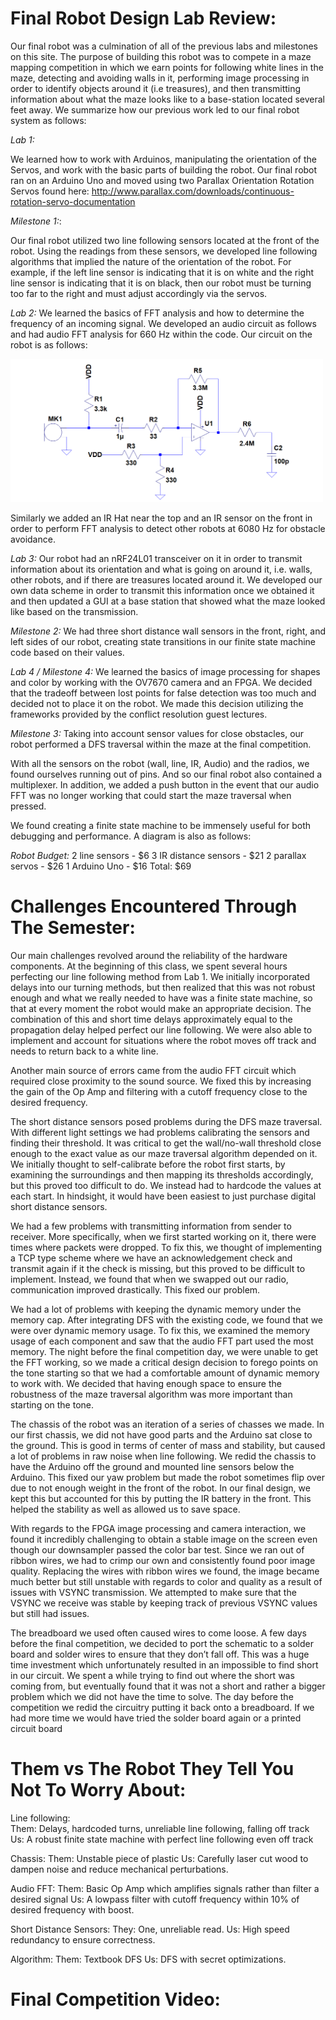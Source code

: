 # Final Robot Design Lab Review:

Our final robot was a culmination of all of the previous labs and milestones on this site. The purpose of building this robot was to compete in a maze mapping competition in which we earn points for following white lines in the maze, detecting and avoiding walls in it, performing image processing in order to identify objects around it (i.e treasures), and then transmitting information about what the maze looks like to a base-station located several feet away. We summarize how our previous work led to our final robot system as follows:

*Lab 1:*
 
We learned how to work with Arduinos, manipulating the orientation of the Servos, and work with the basic parts of building the robot. Our final robot ran on an Arduino Uno and moved using two Parallax Orientation Rotation Servos found
here: http://www.parallax.com/downloads/continuous-rotation-servo-documentation

*Milestone 1:*:

Our final robot utilized two line following sensors located at the front of the robot. Using the readings from these sensors, we developed line following algorithms that implied the nature of the orientation of the robot. For example, if the left line sensor is indicating that it is on white and the right line sensor is indicating that it is on black, then our robot must be turning too far to the right and must adjust accordingly via the servos.

*Lab 2:* We learned the basics of FFT analysis and how to determine the frequency of an incoming signal. We developed an audio circuit as follows and had audio FFT analysis for 660 Hz within the code. Our circuit on the robot is as follows:

<img src=https://github.com/Blue9/ece3400-team20/blob/gh-pages/img/portfolio/MicrophoneCircuit.png width=500>

Similarly we added an IR Hat near the top and an IR sensor on the front in order to perform FFT analysis to detect other robots at 6080 Hz for obstacle avoidance. 

*Lab 3:* Our robot had an nRF24L01 transceiver on it in order to transmit information about its orientation and what is going on around it, i.e. walls, other robots, and if there are treasures located around it. We developed our own data scheme in order to transmit this information once we obtained it and then updated a GUI at a base station that showed what the maze looked like based on the transmission. 

*Milestone 2:* We had three short distance wall sensors in the front, right, and left sides of our robot, creating state transitions in our finite state machine code based on their values. 

*Lab 4 / Milestone 4:* We learned the basics of image processing for shapes and color by working with the OV7670 camera and an FPGA. We decided that the tradeoff between lost points for false detection was too much and decided not to place it on the robot. We made this decision utilizing the frameworks provided by the conflict resolution guest lectures.

*Milestone 3:* Taking into account sensor values for close obstacles, our robot performed a DFS traversal within the maze at the final competition. 

With all the sensors on the robot (wall, line, IR, Audio) and the radios, we found ourselves running out of pins. And so our final robot also contained a multiplexer. In addition, we added a push button in the event that our audio FFT was no longer working that could start the maze traversal when pressed.

We found creating a finite state machine to be immensely useful for both debugging and performance. A diagram is also as follows:

*Robot Budget:*
2 line sensors - $6
3 IR distance sensors - $21
2 parallax servos - $26
1 Arduino Uno - $16
Total: $69

# Challenges Encountered Through The Semester:

Our main challenges revolved around the reliability of the hardware components. At the beginning of this class, we spent several hours perfecting our line following method from Lab 1.  We initially incorporated delays into our turning methods, but then realized that this was not robust enough and what we really needed to have was a finite state machine, so that at every moment the robot would make an appropriate decision. The combination of this and short time delays approximately equal to the propagation delay helped perfect our line following. We were also able to implement and account for situations where the robot moves off track and needs to return back to a white line.

Another main source of errors came from the audio FFT circuit which required close proximity to the sound source.  We fixed this by increasing the gain of the Op Amp and filtering with a cutoff frequency close to the desired frequency.

The short distance sensors posed problems during the DFS maze traversal. With different light settings we had problems calibrating the sensors and finding their threshold. It was critical to get the wall/no-wall threshold close enough to the exact value as our maze traversal algorithm depended on it. We initially thought to self-calibrate before the robot first starts, by examining the surroundings and then mapping its thresholds accordingly, but this proved too difficult to do.  We instead had to hardcode the values at each start. In hindsight, it would have been easiest to just purchase digital short distance sensors.

We had a few problems with transmitting information from sender to receiver.  More specifically, when we first started working on it, there were times where packets were dropped.  To fix this, we thought of implementing a TCP type scheme where we have an acknowledgement check and transmit again if it the check is missing, but this proved to be difficult to implement.  Instead, we found that when we swapped out our radio, communication improved drastically. This fixed our problem.

We had a lot of problems with keeping the dynamic memory under the memory cap.  After integrating DFS with the existing code, we found that we were over dynamic memory usage.  To fix this, we examined the memory usage of each component and saw that the audio FFT part used the most memory. The night before the final competition day, we were unable to get the FFT working, so we made a critical design decision to forego points on the tone starting so that we had a comfortable amount of dynamic memory to work with.  We decided that having enough space to ensure the robustness of the maze traversal algorithm was more important than starting on the tone.

The chassis of the robot was an iteration of a series of chasses we made. In our first chassis, we did not have good parts and the Arduino sat close to the ground. This is good in terms of center of mass and stability, but caused a lot of problems in raw noise when line following.  We redid the chassis to have the Arduino off the ground and mounted line sensors below the Arduino. This fixed our yaw problem but made the robot sometimes flip over due to not enough weight in the front of the robot.  In our final design, we kept this but accounted for this by putting the IR battery in the front. This helped the stability as well as allowed us to save space.  

With regards to the FPGA image processing and camera interaction, we found it incredibly challenging to obtain a stable image on the screen even though our downsampler passed the color bar test. Since we ran out of ribbon wires, we had to crimp our own and consistently found poor image quality. Replacing the wires with ribbon wires we found, the image became much better but still unstable with regards to color and quality as a result of issues with VSYNC transmission. We attempted to make sure that the VSYNC we receive was stable by keeping track of previous VSYNC values but still had issues.

The breadboard we used often caused wires to come loose.  A few days before the final competition, we decided to port the schematic to a solder board and solder wires to ensure that they don’t fall off. This was a huge time investment which unfortunately resulted in an impossible to find short in our circuit.  We spent a while trying to find out where the short was coming from, but eventually found that it was not a short and rather a bigger problem which we did not have the time to solve. The day before the competition we redid the circuitry putting it back onto a breadboard.  If we had more time we would have tried the solder board again or a printed circuit board

# Them vs The Robot They Tell You Not To Worry About:

Line following:  
Them:  Delays, hardcoded turns, unreliable line following, falling off track
Us:  A robust finite state machine with perfect line following even off track

Chassis:
Them:  Unstable piece of plastic
Us:  Carefully laser cut wood to dampen noise and reduce mechanical perturbations.  	

Audio FFT:
	Them:  Basic Op Amp which amplifies signals rather than filter a desired signal
	Us:  A lowpass filter with cutoff frequency within 10% of desired frequency with boost.

Short Distance Sensors:
	They:  One, unreliable read.
	Us:  High speed redundancy to ensure correctness. 

Algorithm:
	Them:  Textbook DFS
	Us:  DFS with secret optimizations.
	
# Final Competition Video:

